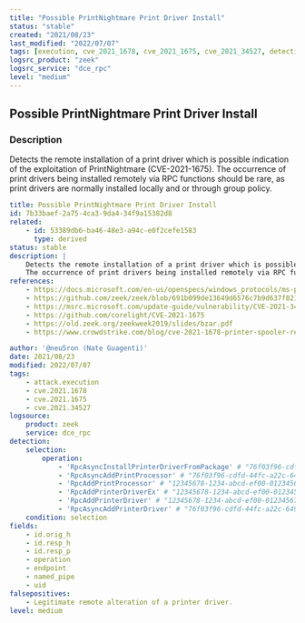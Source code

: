 ```yaml
---
title: "Possible PrintNightmare Print Driver Install"
status: "stable"
created: "2021/08/23"
last_modified: "2022/07/07"
tags: [execution, cve_2021_1678, cve_2021_1675, cve_2021_34527, detection_rule]
logsrc_product: "zeek"
logsrc_service: "dce_rpc"
level: "medium"
---
```


## Possible PrintNightmare Print Driver Install

### Description

Detects the remote installation of a print driver which is possible indication of the exploitation of PrintNightmare (CVE-2021-1675).
The occurrence of print drivers being installed remotely via RPC functions should be rare, as print drivers are normally installed locally and or through group policy.


```yml
title: Possible PrintNightmare Print Driver Install
id: 7b33baef-2a75-4ca3-9da4-34f9a15382d8
related:
    - id: 53389db6-ba46-48e3-a94c-e0f2cefe1583
      type: derived
status: stable
description: |
    Detects the remote installation of a print driver which is possible indication of the exploitation of PrintNightmare (CVE-2021-1675).
    The occurrence of print drivers being installed remotely via RPC functions should be rare, as print drivers are normally installed locally and or through group policy.
references:
    - https://docs.microsoft.com/en-us/openspecs/windows_protocols/ms-par/93d1915d-4d9f-4ceb-90a7-e8f2a59adc29
    - https://github.com/zeek/zeek/blob/691b099de13649d6576c7b9d637f8213ff818832/scripts/base/protocols/dce-rpc/consts.zeek
    - https://msrc.microsoft.com/update-guide/vulnerability/CVE-2021-34527
    - https://github.com/corelight/CVE-2021-1675
    - https://old.zeek.org/zeekweek2019/slides/bzar.pdf
    - https://www.crowdstrike.com/blog/cve-2021-1678-printer-spooler-relay-security-advisory/

author: '@neu5ron (Nate Guagenti)'
date: 2021/08/23
modified: 2022/07/07
tags:
    - attack.execution
    - cve.2021.1678
    - cve.2021.1675
    - cve.2021.34527
logsource:
    product: zeek
    service: dce_rpc
detection:
    selection:
        operation:
            - 'RpcAsyncInstallPrinterDriverFromPackage' # "76f03f96-cdfd-44fc-a22c-64950a001209",0x3e
            - 'RpcAsyncAddPrintProcessor' # "76f03f96-cdfd-44fc-a22c-64950a001209",0x2c
            - 'RpcAddPrintProcessor' # "12345678-1234-abcd-ef00-0123456789ab",0x0e
            - 'RpcAddPrinterDriverEx' # "12345678-1234-abcd-ef00-0123456789ab",0x59
            - 'RpcAddPrinterDriver' # "12345678-1234-abcd-ef00-0123456789ab",0x09
            - 'RpcAsyncAddPrinterDriver' # "76f03f96-cdfd-44fc-a22c-64950a001209",0x27
    condition: selection
fields:
    - id.orig_h
    - id.resp_h
    - id.resp_p
    - operation
    - endpoint
    - named_pipe
    - uid
falsepositives:
    - Legitimate remote alteration of a printer driver.
level: medium

```

